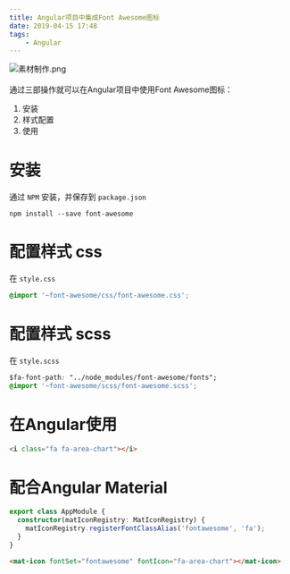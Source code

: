 ```yaml
---
title: Angular项目中集成Font Awesome图标
date: 2019-04-15 17:48
tags:
    - Angular
---
```



![素材制作.png](https://cdn.nlark.com/yuque/0/2019/png/269363/1555038251526-53b022c7-d2ea-4e41-adcd-dd4a4454c98b.png#align=left&display=inline&height=420&name=%E7%B4%A0%E6%9D%90%E5%88%B6%E4%BD%9C.png&originHeight=720&originWidth=1280&size=588090&status=done&width=746)<br /><br />通过三部操作就可以在Angular项目中使用Font Awesome图标：
1. 安装
1. 样式配置
1. 使用

<a name="e655a410"></a>
# 安装
通过 `NPM` 安装，并保存到 `package.json` 

```
npm install --save font-awesome
```

<a name="9ae6f0a6"></a>
# 配置样式 css
在 `style.css` 

```css
@import '~font-awesome/css/font-awesome.css';
```

<a name="ca2b37d4"></a>
# 配置样式 scss
在 `style.scss` 

```css
$fa-font-path: "../node_modules/font-awesome/fonts";
@import '~font-awesome/scss/font-awesome.scss';
```

<a name="1e1072c7"></a>
# 在Angular使用

```html
<i class="fa fa-area-chart"></i>
```

<a name="c7feb89a"></a>
# 配合Angular Material 

```typescript
export class AppModule {
  constructor(matIconRegistry: MatIconRegistry) {
    matIconRegistry.registerFontClassAlias('fontawesome', 'fa');
  }
}
```

```html
<mat-icon fontSet="fontawesome" fontIcon="fa-area-chart"></mat-icon>
```
